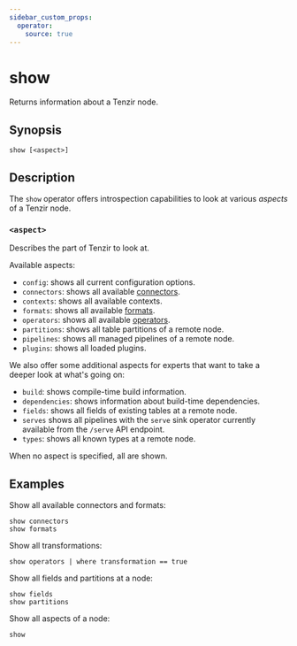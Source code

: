 ```yaml
---
sidebar_custom_props:
  operator:
    source: true
---
```


# show

Returns information about a Tenzir node.

## Synopsis

```
show [<aspect>]
```

## Description

The `show` operator offers introspection capabilities to look at various
*aspects* of a Tenzir node.

### `<aspect>`

Describes the part of Tenzir to look at.

Available aspects:

- `config`: shows all current configuration options.
- `connectors`: shows all available [connectors](../connectors.md).
- `contexts`: shows all available contexts.
- `formats`: shows all available [formats](../formats.md).
- `operators`: shows all available [operators](../operators.md).
- `partitions`: shows all table partitions of a remote node.
- `pipelines`: shows all managed pipelines of a remote node.
- `plugins`: shows all loaded plugins.

We also offer some additional aspects for experts that want to take a deeper
look at what's going on:

- `build`: shows compile-time build information.
- `dependencies`: shows information about build-time dependencies.
- `fields`: shows all fields of existing tables at a remote node.
- `serves` shows all pipelines with the `serve` sink operator currently
  available from the `/serve` API endpoint.
- `types`: shows all known types at a remote node.

When no aspect is specified, all are shown.

## Examples

Show all available connectors and formats:

```
show connectors
show formats
```

Show all transformations:

```
show operators | where transformation == true
```

Show all fields and partitions at a node:

```
show fields
show partitions
```

Show all aspects of a node:

```
show
```
